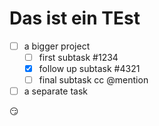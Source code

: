 # Das ist ein TEst

- [ ] a bigger project
  - [ ] first subtask #1234
  - [x] follow up subtask #4321
  - [ ] final subtask cc @mention
- [ ] a separate task

:smirk:
